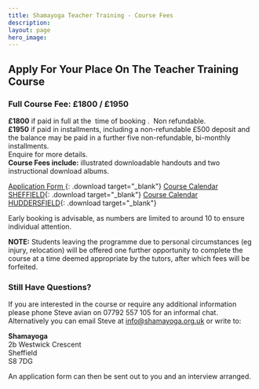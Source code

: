 ```yaml
---
title: Shamayoga Teacher Training - Course Fees
description:
layout: page
hero_image:
---
```


## Apply For Your Place On The Teacher Training Course

### Full Course Fee: &pound;1800 / &pound;1950

**&pound;1800**&nbsp;if paid in full at the &nbsp;time of booking . &nbsp;Non refundable.<br>**&pound;1950**&nbsp;if paid in installments, including a non-refundable &pound;500 deposit and the balance may be paid in a further five non-refundable, bi-monthly installments.<br>Enquire for more details.<br>**Course Fees include:**&nbsp;illustrated downloadable handouts and two instructional download albums.

[Application Form ](https://docs.google.com/document/d/1RxLa9lZoZbLZVFeo-s1E8IInCYi9LeQt9HW-UN5wdf8/export?format=pdf){: .download target="_blank"}
[Course Calendar SHEFFIELD](https://docs.google.com/document/d/1u73j1zwjgk-jo8IJtVYEYIU8S77l7LzboTQJ3OqymVE/export?format=pdf){: .download target="_blank"}
[Course Calendar HUDDERSFIELD](https://docs.google.com/document/d/1AYAbRr0-pQIpHUuXuEGnWFfAkYvH-xQP_mDAwqDgZn0/export?format=pdf){: .download target="_blank"}

Early booking is advisable, as numbers are limited to around 10 to ensure individual attention.

**NOTE:** Students leaving the programme due to personal circumstances (eg injury, relocation) will be offered one further opportunity to complete the course at a time deemed appropriate by the tutors, after which fees will be forfeited.

### Still Have Questions?

If you are interested in the course or require any additional information please phone Steve avian on 07792 557 105 for an informal chat. Alternatively you can email Steve at [info@shamayoga.org.uk](mailto:info@shamayoga.org.uk) or write to:

**Shamayoga**<br>2b Westwick Crescent<br>Sheffield<br>S8 7DG

An application form can then be sent out to you and an interview arranged.
